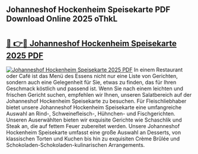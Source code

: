 ## Johanneshof Hockenheim Speisekarte PDF Download Online 2025 oThkL

# <h2><a href="http://gc7mf0.nevu.top/?p=Johanneshof+Hockenheim+Speisekarte">🔗 👉🔴 Johanneshof Hockenheim Speisekarte 2025 PDF</a></h2>

[![Johanneshof Hockenheim Speisekarte 2025 PDF](https://i.imgur.com/dBaPXMq.png)](http://gc7mf0.nevu.top/?p=Johanneshof+Hockenheim+Speisekarte)
In einem Restaurant oder Café ist das Menü des Essens nicht nur eine Liste von Gerichten, sondern auch eine Gelegenheit für Sie, etwas zu finden, das für Ihren Geschmack köstlich und passend ist. Wenn Sie nach einem leichten und frischen Gericht suchen, empfehlen wir Ihnen, unseren Salatbereich auf der Johanneshof Hockenheim Speisekarte zu besuchen. Für Fleischliebhaber bietet unsere Johanneshof Hockenheim Speisekarte eine umfangreiche Auswahl an Rind-, Schweinefleisch-, Hühnchen- und Fischgerichten. Unseren Auserwählten bieten wir exquisite Gerichte wie Schaschlik und Steak an, die auf fettem Feuer zubereitet werden. Unsere Johanneshof Hockenheim Speisekarte umfasst eine große Auswahl an Desserts, von klassischen Torten und Kuchen bis hin zu exquisiten Crème Brûlée und Schokoladen-Schokoladen-kulinarischen Arrangements.
